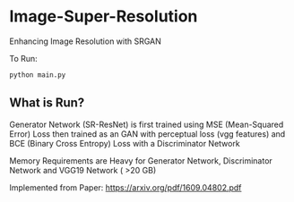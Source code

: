 # Image-Super-Resolution

Enhancing Image Resolution with SRGAN

To Run: 

```bash
python main.py
```

## What is Run?

Generator Network (SR-ResNet) is first trained using MSE (Mean-Squared Error) Loss then trained as an GAN
with perceptual loss (vgg features) and BCE (Binary Cross Entropy) Loss with a Discriminator Network

Memory Requirements are Heavy for Generator Network, Discriminator Network and VGG19 Network ( >20 GB)

Implemented from Paper: https://arxiv.org/pdf/1609.04802.pdf
